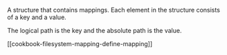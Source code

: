 A structure that contains mappings. Each element in the structure consists of a key and a value.

The logical path is the key and the absolute path is the value.

[[cookbook-filesystem-mapping-define-mapping]]

